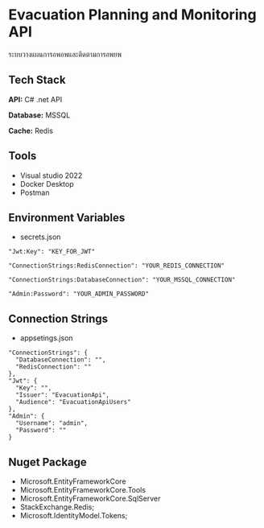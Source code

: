 
# Evacuation Planning and Monitoring API

ระบบวางแผนการอพอพและติดตามการอพยพ


## Tech Stack

**API:** C# .net API

**Database:** MSSQL

**Cache:** Redis




## Tools

- Visual studio 2022
- Docker Desktop
- Postman
## Environment Variables

* secrets.json

`"Jwt:Key": "KEY_FOR_JWT"`

`"ConnectionStrings:RedisConnection": "YOUR_REDIS_CONNECTION"`

`"ConnectionStrings:DatabaseConnection": "YOUR_MSSQL_CONNECTION"`

`"Admin:Password": "YOUR_ADMIN_PASSWORD"`


## Connection Strings
* appsetings.json
```
"ConnectionStrings": {
  "DatabaseConnection": "",
  "RedisConnection": ""
},
"Jwt": {
  "Key": "",
  "Issuer": "EvacuationApi",
  "Audience": "EvacuationApiUsers"
},
"Admin": {
  "Username": "admin",
  "Password": "" 
}
```
## Nuget Package
* Microsoft.EntityFrameworkCore
* Microsoft.EntityFrameworkCore.Tools
* Microsoft.EntityFrameworkCore.SqlServer
* StackExchange.Redis;
* Microsoft.IdentityModel.Tokens;
